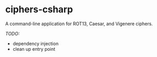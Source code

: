 # ciphers-csharp
A command-line application for ROT13, Caesar, and Vigenere ciphers.

_TODO:_

* dependency injection
* clean up entry point
